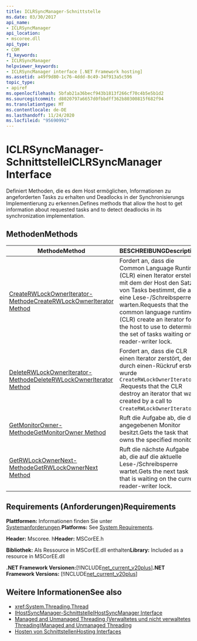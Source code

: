 ```yaml
---
title: ICLRSyncManager-Schnittstelle
ms.date: 03/30/2017
api_name:
- ICLRSyncManager
api_location:
- mscoree.dll
api_type:
- COM
f1_keywords:
- ICLRSyncManager
helpviewer_keywords:
- ICLRSyncManager interface [.NET Framework hosting]
ms.assetid: a49f9d80-1c76-4ddd-8c49-34f913a5c596
topic_type:
- apiref
ms.openlocfilehash: 5bfab21a36becf943b1813f266cf70c4b5e5b1d2
ms.sourcegitcommit: d8020797a6657d0fbbdff362b80300815f682f94
ms.translationtype: MT
ms.contentlocale: de-DE
ms.lasthandoff: 11/24/2020
ms.locfileid: "95690992"
---
```

# <a name="iclrsyncmanager-interface"></a><span data-ttu-id="35093-102">ICLRSyncManager-Schnittstelle</span><span class="sxs-lookup"><span data-stu-id="35093-102">ICLRSyncManager Interface</span></span>

<span data-ttu-id="35093-103">Definiert Methoden, die es dem Host ermöglichen, Informationen zu angeforderten Tasks zu erhalten und Deadlocks in der Synchronisierungs Implementierung zu erkennen.</span><span class="sxs-lookup"><span data-stu-id="35093-103">Defines methods that allow the host to get information about requested tasks and to detect deadlocks in its synchronization implementation.</span></span>  
  
## <a name="methods"></a><span data-ttu-id="35093-104">Methoden</span><span class="sxs-lookup"><span data-stu-id="35093-104">Methods</span></span>  
  
|<span data-ttu-id="35093-105">Methode</span><span class="sxs-lookup"><span data-stu-id="35093-105">Method</span></span>|<span data-ttu-id="35093-106">BESCHREIBUNG</span><span class="sxs-lookup"><span data-stu-id="35093-106">Description</span></span>|  
|------------|-----------------|  
|[<span data-ttu-id="35093-107">CreateRWLockOwnerIterator-Methode</span><span class="sxs-lookup"><span data-stu-id="35093-107">CreateRWLockOwnerIterator Method</span></span>](iclrsyncmanager-createrwlockowneriterator-method.md)|<span data-ttu-id="35093-108">Fordert an, dass die Common Language Runtime (CLR) einen Iterator erstellt, mit dem der Host den Satz von Tasks bestimmt, die auf eine Lese-/Schreibsperre warten.</span><span class="sxs-lookup"><span data-stu-id="35093-108">Requests that the common language runtime (CLR) create an iterator for the host to use to determine the set of tasks waiting on a reader-writer lock.</span></span>|  
|[<span data-ttu-id="35093-109">DeleteRWLockOwnerIterator-Methode</span><span class="sxs-lookup"><span data-stu-id="35093-109">DeleteRWLockOwnerIterator Method</span></span>](iclrsyncmanager-deleterwlockowneriterator-method.md)|<span data-ttu-id="35093-110">Fordert an, dass die CLR einen Iterator zerstört, der durch einen-Rückruf erstellt wurde `CreateRWLockOwnerIterator` .</span><span class="sxs-lookup"><span data-stu-id="35093-110">Requests that the CLR destroy an iterator that was created by a call to `CreateRWLockOwnerIterator`.</span></span>|  
|[<span data-ttu-id="35093-111">GetMonitorOwner-Methode</span><span class="sxs-lookup"><span data-stu-id="35093-111">GetMonitorOwner Method</span></span>](iclrsyncmanager-getmonitorowner-method.md)|<span data-ttu-id="35093-112">Ruft die Aufgabe ab, die den angegebenen Monitor besitzt.</span><span class="sxs-lookup"><span data-stu-id="35093-112">Gets the task that owns the specified monitor.</span></span>|  
|[<span data-ttu-id="35093-113">GetRWLockOwnerNext-Methode</span><span class="sxs-lookup"><span data-stu-id="35093-113">GetRWLockOwnerNext Method</span></span>](iclrsyncmanager-getrwlockownernext-method.md)|<span data-ttu-id="35093-114">Ruft die nächste Aufgabe ab, die auf die aktuelle Lese-/Schreibsperre wartet.</span><span class="sxs-lookup"><span data-stu-id="35093-114">Gets the next task that is waiting on the current reader-writer lock.</span></span>|  
  
## <a name="requirements"></a><span data-ttu-id="35093-115">Requirements (Anforderungen)</span><span class="sxs-lookup"><span data-stu-id="35093-115">Requirements</span></span>  

 <span data-ttu-id="35093-116">**Plattformen:** Informationen finden Sie unter [Systemanforderungen](../../get-started/system-requirements.md).</span><span class="sxs-lookup"><span data-stu-id="35093-116">**Platforms:** See [System Requirements](../../get-started/system-requirements.md).</span></span>  
  
 <span data-ttu-id="35093-117">**Header:** Mscoree. h</span><span class="sxs-lookup"><span data-stu-id="35093-117">**Header:** MSCorEE.h</span></span>  
  
 <span data-ttu-id="35093-118">**Bibliothek:** Als Ressource in MSCorEE.dll enthalten</span><span class="sxs-lookup"><span data-stu-id="35093-118">**Library:** Included as a resource in MSCorEE.dll</span></span>  
  
 <span data-ttu-id="35093-119">**.NET Framework Versionen:**[!INCLUDE[net_current_v20plus](../../../../includes/net-current-v20plus-md.md)]</span><span class="sxs-lookup"><span data-stu-id="35093-119">**.NET Framework Versions:** [!INCLUDE[net_current_v20plus](../../../../includes/net-current-v20plus-md.md)]</span></span>  
  
## <a name="see-also"></a><span data-ttu-id="35093-120">Weitere Informationen</span><span class="sxs-lookup"><span data-stu-id="35093-120">See also</span></span>

- <xref:System.Threading.Thread>
- [<span data-ttu-id="35093-121">IHostSyncManager-Schnittstelle</span><span class="sxs-lookup"><span data-stu-id="35093-121">IHostSyncManager Interface</span></span>](ihostsyncmanager-interface.md)
- <span data-ttu-id="35093-122">[Managed and Unmanaged Threading (Verwaltetes und nicht verwaltetes Threading)](/previous-versions/dotnet/netframework-4.0/5s8ee185(v=vs.100))</span><span class="sxs-lookup"><span data-stu-id="35093-122">[Managed and Unmanaged Threading](/previous-versions/dotnet/netframework-4.0/5s8ee185(v=vs.100))</span></span>
- [<span data-ttu-id="35093-123">Hosten von Schnittstellen</span><span class="sxs-lookup"><span data-stu-id="35093-123">Hosting Interfaces</span></span>](hosting-interfaces.md)
